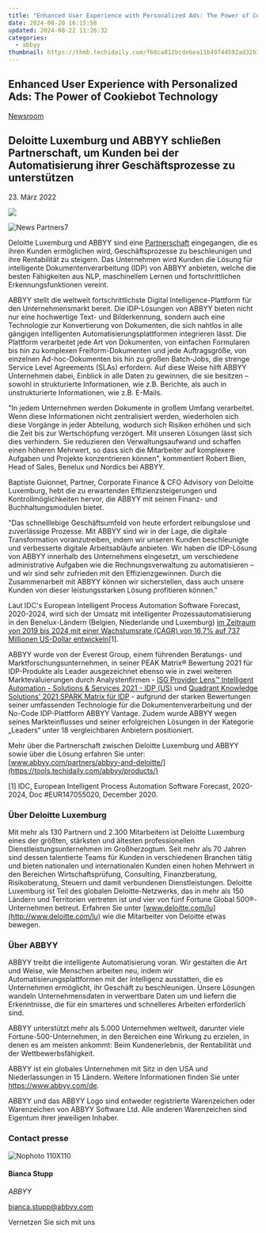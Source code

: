 ```yaml
---
title: "Enhanced User Experience with Personalized Ads: The Power of Cookiebot Technology"
date: 2024-08-20 16:15:58
updated: 2024-08-22 11:26:32
categories:
  - abbyy
thumbnail: https://thmb.techidaily.com/f68ca812bcde6ea11b49f44592ad32b754408fad9ec2378e7166d9ec2c6bf6c4.jpg
---
```


## Enhanced User Experience with Personalized Ads: The Power of Cookiebot Technology

[Newsroom](https://tools.techidaily.com/abbyy/products/)

## Deloitte Luxemburg und ABBYY schließen Partnerschaft, um Kunden bei der Automatisierung ihrer Geschäftsprozesse zu unterstützen

23\. März 2022

![](https://content.abbyy.com/-/media/project/abbyy/abbyy/branchtemplates/shutterstock_1272462163_1296-x-729.jpg?h=729&iar=0&w=1296)

![News Partners7](https://static2.abbyy.com/abbyycommedia/33722/news-partners7.jpg) 

Deloitte Luxemburg und ABBYY sind eine [Partnerschaft](https://tools.techidaily.com/abbyy/products/) eingegangen, die es ihren Kunden ermöglichen wird, Geschäftsprozesse zu beschleunigen und ihre Rentabilität zu steigern. Das Unternehmen wird Kunden die Lösung für intelligente Dokumentenverarbeitung (IDP) von ABBYY anbieten, welche die besten Fähigkeiten aus NLP, maschinellem Lernen und fortschrittlichen Erkennungsfunktionen vereint.

ABBYY stellt die weltweit fortschrittlichste Digital Intelligence-Plattform für den Unternehmensmarkt bereit. Die IDP-Lösungen von ABBYY bieten nicht nur eine hochwertige Text- und Bilderkennung, sondern auch eine Technologie zur Konvertierung von Dokumenten, die sich nahtlos in alle gängigen intelligenten Automatisierungsplattformen integrieren lässt. Die Plattform verarbeitet jede Art von Dokumenten, von einfachen Formularen bis hin zu komplexen Freiform-Dokumenten und jede Auftragsgröße, von einzelnen Ad-hoc-Dokumenten bis hin zu großen Batch-Jobs, die strenge Service Level Agreements (SLAs) erfordern. Auf diese Weise hilft ABBYY Unternehmen dabei, Einblick in alle Daten zu gewinnen, die sie besitzen – sowohl in strukturierte Informationen, wie z.B. Berichte, als auch in unstrukturierte Informationen, wie z.B. E-Mails.

"In jedem Unternehmen werden Dokumente in großem Umfang verarbeitet. Wenn diese Informationen nicht zentralisiert werden, wiederholen sich diese Vorgänge in jeder Abteilung, wodurch sich Risiken erhöhen und sich die Zeit bis zur Wertschöpfung verzögert. Mit unseren Lösungen lässt sich dies verhindern. Sie reduzieren den Verwaltungsaufwand und schaffen einen höheren Mehrwert, so dass sich die Mitarbeiter auf komplexere Aufgaben und Projekte konzentrieren können", kommentiert Robert Bien, Head of Sales, Benelux und Nordics bei ABBYY.

Baptiste Guionnet, Partner, Corporate Finance & CFO Advisory von Deloitte Luxemburg, hebt die zu erwartenden Effizienzsteigerungen und Kontrollmöglichkeiten hervor, die ABBYY mit seinen Finanz- und Buchhaltungsmodulen bietet.

"Das schnelllebige Geschäftsumfeld von heute erfordert reibungslose und zuverlässige Prozesse. Mit ABBYY sind wir in der Lage, die digitale Transformation voranzutreiben, indem wir unseren Kunden beschleunigte und verbesserte digitale Arbeitsabläufe anbieten. Wir haben die IDP-Lösung von ABBYY innerhalb des Unternehmens eingesetzt, um verschiedene administrative Aufgaben wie die Rechnungsverwaltung zu automatisieren – und wir sind sehr zufrieden mit den Effizienzgewinnen. Durch die Zusammenarbeit mit ABBYY können wir sicherstellen, dass auch unsere Kunden von dieser leistungsstarken Lösung profitieren können."

Laut IDC's European Intelligent Process Automation Software Forecast, 2020-2024, wird sich der Umsatz mit intelligenter Prozessautomatisierung in den Benelux-Ländern (Belgien, Niederlande und Luxemburg) [im Zeitraum von 2019 bis 2024 mit einer Wachstumsrate (CAGR) von 16,7% auf 737 Millionen US-Dollar entwickeln](https://www.idc.com/getdoc.jsp?containerId=EUR147055020)\[1\].

ABBYY wurde von der Everest Group, einem führenden Beratungs- und Marktforschungsunternehmen, in seiner PEAK Matrix® Bewertung 2021 für IDP-Produkte als Leader ausgezeichnet ebenso wie in zwei weiteren Marktevaluierungen durch Analystenfirmen - [ISG Provider Lens™ Intelligent Automation - Solutions & Services 2021 - IDP (US)](https://tools.techidaily.com/abbyy/products/) und [Quadrant Knowledge Solutions' 2021 SPARK Matrix für IDP](https://tools.techidaily.com/abbyy/products/) \- aufgrund der starken Bewertungen seiner umfassenden Technologie für die Dokumentenverarbeitung und der No-Code IDP-Plattform ABBYY Vantage. Zudem wurde ABBYY wegen seines Markteinflusses und seiner erfolgreichen Lösungen in der Kategorie „Leaders“ unter 18 vergleichbaren Anbietern positioniert.

Mehr über die Partnerschaft zwischen Deloitte Luxemburg und ABBYY sowie über die Lösung erfahren Sie unter: [www.abbyy.com/partners/abbyy-and-deloitte/](https://tools.techidaily.com/abbyy/products/)

\[1\] IDC, European Intelligent Process Automation Software Forecast, 2020-2024, Doc #EUR147055020, December 2020.

### Über Deloitte Luxemburg

Mit mehr als 130 Partnern und 2.300 Mitarbeitern ist Deloitte Luxemburg eines der größten, stärksten und ältesten professionellen Dienstleistungsunternehmen im Großherzogtum. Seit mehr als 70 Jahren sind dessen talentierte Teams für Kunden in verschiedenen Branchen tätig und bieten nationalen und internationalen Kunden einen hohen Mehrwert in den Bereichen Wirtschaftsprüfung, Consulting, Finanzberatung, Risikoberatung, Steuern und damit verbundenen Dienstleistungen. Deloitte Luxemburg ist Teil des globalen Deloitte-Netzwerks, das in mehr als 150 Ländern und Territorien vertreten ist und vier von fünf Fortune Global 500®-Unternehmen betreut. Erfahren Sie unter [www.deloitte.com/lu](http://www.deloitte.com/lu) wie die Mitarbeiter von Deloitte etwas bewegen.

### Über ABBYY

ABBYY treibt die intelligente Automatisierung voran. Wir gestalten die Art und Weise, wie Menschen arbeiten neu, indem wir Automatisierungsplattformen mit der Intelligenz ausstatten, die es Unternehmen ermöglicht, ihr Geschäft zu beschleunigen. Unsere Lösungen wandeln Unternehmensdaten in verwertbare Daten um und liefern die Erkenntnisse, die für ein smarteres und schnelleres Arbeiten erforderlich sind.

ABBYY unterstützt mehr als 5.000 Unternehmen weltweit, darunter viele Fortune-500-Unternehmen, in den Bereichen eine Wirkung zu erzielen, in denen es am meisten ankommt: Beim Kundenerlebnis, der Rentabilität und der Wettbewerbsfähigkeit.

ABBYY ist ein globales Unternehmen mit Sitz in den USA und Niederlassungen in 15 Ländern. Weitere Informationen finden Sie unter <https://www.abbyy.com/de>.

ABBYY und das ABBYY Logo sind entweder registrierte Warenzeichen oder Warenzeichen von ABBYY Software Ltd. Alle anderen Warenzeichen sind Eigentum ihrer jeweiligen Inhaber.

### Contact presse

![Nophoto 110X110](https://static4.abbyy.com/abbyycommedia/34370/nophoto-110x110.png)

#### Bianca Stupp

_ABBYY_

[bianca.stupp@abbyy.com](https://tools.techidaily.com/abbyy/products/) 

Vernetzen Sie sich mit uns

<ins class="adsbygoogle"
     style="display:block"
     data-ad-format="autorelaxed"
     data-ad-client="ca-pub-7571918770474297"
     data-ad-slot="1223367746"></ins>



<ins class="adsbygoogle"
     style="display:block"
     data-ad-client="ca-pub-7571918770474297"
     data-ad-slot="8358498916"
     data-ad-format="auto"
     data-full-width-responsive="true"></ins>
